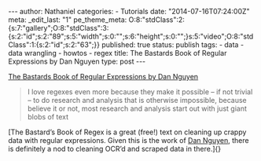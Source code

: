 --- author: Nathaniel categories: - Tutorials date:
"2014-07-16T07:24:00Z" meta: \_edit\_last: "1" pe\_theme\_meta:
O:8:"stdClass":2:{s:7:"gallery";O:8:"stdClass":3:{s:2:"id";s:2:"89";s:5:"width";s:0:"";s:6:"height";s:0:"";}s:5:"video";O:8:"stdClass":1:{s:2:"id";s:2:"63";}}
published: true status: publish tags: - data - data wrangling - howtos -
regex title: The Bastards Book of Regular Expressions by Dan Nguyen
type: post ---

[The Bastards Book of Regular Expressions by Dan
Nguyen](http://regex.bastardsbook.com/)

<div class="link_description">

> <div class="post_title medium">
>
> I love regexes even more because they make it possible – if not
> trivial – to do research and analysis that is otherwise impossible,
> because believe it or not, most research and analysis start out with
> just giant blobs of text
>
> </div>

<div class="post_title medium">

</div>

<div class="post_title medium">

[The Bastard’s Book of Regex is a great (free!) text on cleaning up
crappy data with regular expressions. Given this is the work of [Dan
Nguyen](http://danwin.com), there is definitely a nod to cleaning OCR’d
and scraped data in there.]{}

</div>

</div>
